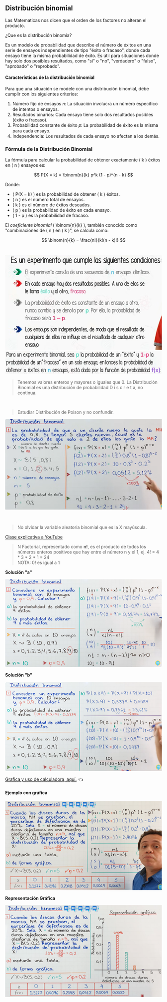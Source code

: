 ## Distribución binomial

Las Matematicas nos dicen que el orden de los factores no alteran el producto.<br>

¿Que es la distribución binomia?<br>
<p>
Es un modelo de probabilidad que describe el número de éxitos en una serie de ensayos independientes de tipo "éxito o fracaso", donde cada ensayo tiene la misma probabilidad de éxito. Es útil para situaciones donde hay solo dos posibles resultados, como "sí" o "no", "verdadero" o "falso", "aprobado" o "reprobado".
</p>

#### Características de la distribución binomial

Para que una situación se modele con una distribución binomial, debe cumplir con los siguientes criterios:<br>

1. Número fijo de ensayos 𝑛: La situación involucra un número específico de intentos o ensayos.
2. Resultados binarios: Cada ensayo tiene solo dos resultados posibles (éxito o fracaso).
3. Probabilidad constante de éxito 𝑝: La probabilidad de éxito es la misma para cada ensayo.
4. Independencia: Los resultados de cada ensayo no afectan a los demás.

### Fórmula de la Distribución Binomial

La fórmula para calcular la probabilidad de obtener exactamente \( k \) éxitos en \( n \) ensayos es:

$$
P(X = k) = \binom{n}{k} p^k (1 - p)^{n - k}
$$

Donde:
- \( P(X = k) \) es la probabilidad de obtener \( k \) éxitos.
- \( n \) es el número total de ensayos.
- \( k \) es el número de éxitos deseados.
- \( p \) es la probabilidad de éxito en cada ensayo.
- \( 1 - p \) es la probabilidad de fracaso.

El *coeficiente binomial* \( \binom{n}{k} \), también conocido como "combinaciones de \( n \) en \( k \)", se calcula como:

$$
\binom{n}{k} = \frac{n!}{k!(n - k)!}
$$
<br>

![](assets/binomial.png)
<br>
![](assets/binomial2.png)
<br>
> Tenemos valores enteros y mayores o iguales que 0. La Distribución Binomial es una distribución de probabilidad D i s c r e t a, no continua.
<br>

> Estudiar Distribución de Poison y no confundir.

![](assets/binomial3.png)

<br>

> No olvidar la variable aleatoria binomial que es la X mayúscula.

[Clase explicativa a YouTube](https://www.youtube.com/watch?v=HJgJGYDXojk&list=PL3KGq8pH1bFRKK6-4DHifbjLtnif-O7eW&index=2)

> N Factorial, representado como **n!**, es el producto de todos los números enteros positivos que hay entre el número n y el 1, ej. 4! = 4 * 3 * 2 * 1 = 24   
> NOTA: 0! es igual a 1

**Solución "a"**

![](assets/binomial4.png)
<br>

**Solución "b"**

![](assets/binomial5.png)

[Grafica y uso de calculadora, aquí.](https://youtu.be/Beaut1peTxY?si=T_erAPHPKlsvzvkZ&t=1012) :point_left:
<br>
#### Ejemplo con gráfica
![](assets/binomial6.png)

**Representación Gráfica** 

![](assets/binomial7.png)